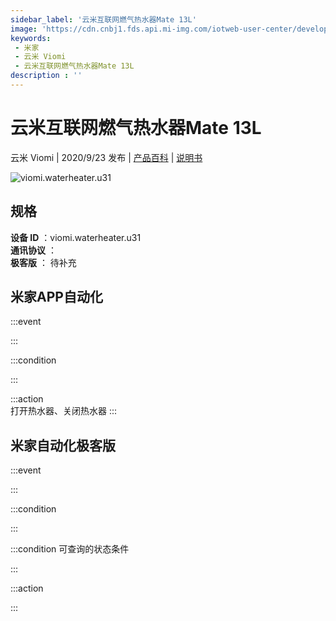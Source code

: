 ```yaml
---
sidebar_label: '云米互联网燃气热水器Mate 13L'
image: 'https://cdn.cnbj1.fds.api.mi-img.com/iotweb-user-center/developer_1679048479043preWW5Dq.png?GalaxyAccessKeyId=AKVGLQWBOVIRQ3XLEW&Expires=9223372036854775807&Signature=fWoJTRRMLbDEn9NmRBGUoCkCo3c='
keywords: 
 - 米家
 - 云米 Viomi
 - 云米互联网燃气热水器Mate 13L
description : ''
---
```

# 云米互联网燃气热水器Mate 13L

云米 Viomi | 2020/9/23 发布 | [产品百科](https://home.mi.com/webapp/content/baike/product/index.html?model=viomi.waterheater.u31/) | [说明书](https://home.mi.com/views/introduction.html?model=viomi.waterheater.u31&region=cn)

![viomi.waterheater.u31](https://cdn.cnbj1.fds.api.mi-img.com/iotweb-user-center/developer_1679048479043preWW5Dq.png?GalaxyAccessKeyId=AKVGLQWBOVIRQ3XLEW&Expires=9223372036854775807&Signature=fWoJTRRMLbDEn9NmRBGUoCkCo3c=)

## 规格  
> 
**设备 ID** ：viomi.waterheater.u31  
**通讯协议** ：  
**极客版**  ： 待补充 


## 米家APP自动化  

:::event  

:::

:::condition  

:::

:::action   
打开热水器、关闭热水器
:::

## 米家自动化极客版  

:::event  

:::

:::condition  

:::

:::condition 可查询的状态条件  

:::

:::action  

:::

        
